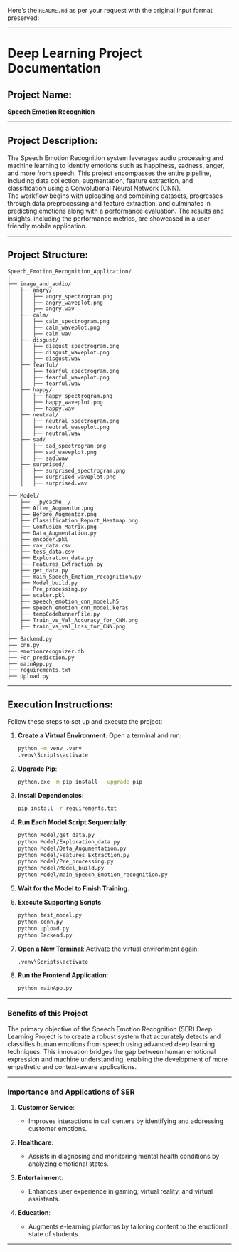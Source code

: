 Here’s the `README.md` as per your request with the original input format preserved:

---

# Deep Learning Project Documentation

## Project Name:  
**Speech Emotion Recognition**

---

## Project Description:  
The Speech Emotion Recognition system leverages audio processing and machine learning to identify emotions such as happiness, sadness, anger, and more from speech. This project encompasses the entire pipeline, including data collection, augmentation, feature extraction, and classification using a Convolutional Neural Network (CNN).  
The workflow begins with uploading and combining datasets, progresses through data preprocessing and feature extraction, and culminates in predicting emotions along with a performance evaluation. The results and insights, including the performance metrics, are showcased in a user-friendly mobile application.

---

## Project Structure:  

```
Speech_Emotion_Recognition_Application/
│
├── image_and_audio/
│   ├── angry/
│   │   ├── angry_spectrogram.png
│   │   ├── angry_waveplot.png
│   │   ├── angry.wav
│   ├── calm/
│   │   ├── calm_spectrogram.png
│   │   ├── calm_waveplot.png
│   │   ├── calm.wav
│   ├── disgust/
│   │   ├── disgust_spectrogram.png
│   │   ├── disgust_waveplot.png
│   │   ├── disgust.wav
│   ├── fearful/
│   │   ├── fearful_spectrogram.png
│   │   ├── fearful_waveplot.png
│   │   ├── fearful.wav
│   ├── happy/
│   │   ├── happy_spectrogram.png
│   │   ├── happy_waveplot.png
│   │   ├── happy.wav
│   ├── neutral/
│   │   ├── neutral_spectrogram.png
│   │   ├── neutral_waveplot.png
│   │   ├── neutral.wav
│   ├── sad/
│   │   ├── sad_spectrogram.png
│   │   ├── sad_waveplot.png
│   │   ├── sad.wav
│   ├── surprised/
│   │   ├── surprised_spectrogram.png
│   │   ├── surprised_waveplot.png
│   │   ├── surprised.wav
│
├── Model/
│   ├── __pycache__/
│   ├── After_Augmentor.png
│   ├── Before_Augmentor.png
│   ├── Classification_Report_Heatmap.png
│   ├── Confusion_Matrix.png
│   ├── Data_Augmentation.py
│   ├── encoder.pkl
|   ├── rav_data.csv
|   ├── tess_data.csv
│   ├── Exploration_data.py
│   ├── Features_Extraction.py
│   ├── get_data.py
│   ├── main_Speech_Emotion_recognition.py
│   ├── Model_build.py
│   ├── Pre_processing.py
│   ├── scaler.pkl
│   ├── speech_emotion_cnn_model.h5
│   ├── speech_emotion_cnn_model.keras
│   ├── tempCodeRunnerFile.py
│   ├── Train_vs_Val_Accuracy_for_CNN.png
│   ├── train_vs_val_loss_for_CNN.png
│
├── Backend.py
├── cnn.py
├── emotionrecognizer.db
├── For_prediction.py
├── mainApp.py
├── requirements.txt
├── Upload.py
```

---

## Execution Instructions:

Follow these steps to set up and execute the project:

1. **Create a Virtual Environment**:
   Open a terminal and run:
   ```bash
   python -m venv .venv
   .venv\Scripts\activate
   ```

2. **Upgrade Pip**:
   ```bash
   python.exe -m pip install --upgrade pip
   ```

3. **Install Dependencies**:
   ```bash
   pip install -r requirements.txt
   ```

4. **Run Each Model Script Sequentially**:
   ```bash
   python Model/get_data.py
   python Model/Exploration_data.py
   python Model/Data_Augumentation.py
   python Model/Features_Extraction.py
   python Model/Pre_processing.py
   python Model/Model_build.py
   python Model/main_Speech_Emotion_recognition.py
   ```

5. **Wait for the Model to Finish Training**.

6. **Execute Supporting Scripts**:
   ```bash
   python test_model.py
   python conn.py
   python Upload.py
   python Backend.py
   ```

7. **Open a New Terminal**:
   Activate the virtual environment again:
   ```bash
   .venv\Scripts\activate
   ```

8. **Run the Frontend Application**:
   ```bash
   python mainApp.py
   ```

---

### Benefits of this Project  

The primary objective of the Speech Emotion Recognition (SER) Deep Learning Project is to create a robust system that accurately detects and classifies human emotions from speech using advanced deep learning techniques. This innovation bridges the gap between human emotional expression and machine understanding, enabling the development of more empathetic and context-aware applications.

---

### Importance and Applications of SER  

1. **Customer Service**:  
   - Improves interactions in call centers by identifying and addressing customer emotions.

2. **Healthcare**:  
   - Assists in diagnosing and monitoring mental health conditions by analyzing emotional states.

3. **Entertainment**:  
   - Enhances user experience in gaming, virtual reality, and virtual assistants.

4. **Education**:  
   - Augments e-learning platforms by tailoring content to the emotional state of students.

--- 


